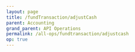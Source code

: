 ```yaml
---
layout: page
title: /fundTransaction/adjustCash
parent: Accounting
grand_parent: API Operations
permalink: /all-ops/fundtransaction/adjustcash
op: true
---
```


<script>
    window.addEventListener('load', () => {
        const TDV = Symbol.for('tdv-docs');
        const SiteStorage = window[TDV].SiteStorage;

        window[TDV].defineTryit({
            name: 'AdjustCash',
            endpoint: '/fundTransaction/adjustCash',
            method: 'POST',
            params: {
                accountId: 0,
                cashChange: 0,
                cashChangeType: "ManualAdjustment",
                comment: "Manual cash adjustment triggered by API.", 
                currencyId: 1
            }
        });

        window[TDV].buildCallouts(
            window[TDV].buildCallouts.defaultAuthWarning,
            window[TDV].buildCallouts.defaultVendorWarning,
        );
    });

</script>

<div id="vendor-warning"></div>